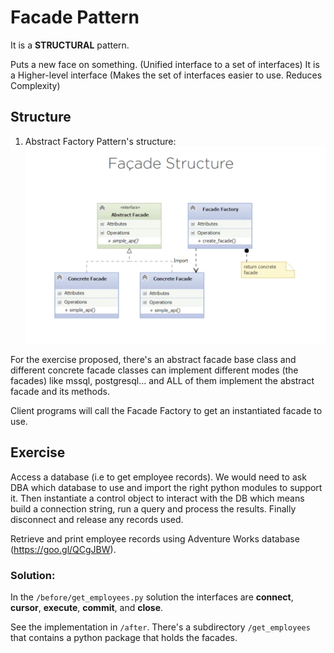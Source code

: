 # Facade Pattern 

It is a **STRUCTURAL** pattern.

Puts a new face on something. (Unified interface to a set of interfaces)
It is a Higher-level interface (Makes the set of interfaces easier to use. Reduces Complexity)

## Structure

1. Abstract Factory Pattern's structure:
![facade_pattern](facade_pattern.png)

For the exercise proposed, there's an abstract facade base class and different concrete facade classes can implement different modes (the facades) like mssql, postgresql... and ALL of them implement the abstract facade and its methods. 

Client programs will call the Facade Factory to get an instantiated facade to use.

## Exercise

Access a database (i.e to get employee records).
We would need to ask DBA which database to use and import the right python modules to support it. 
Then instantiate a control object to interact with the DB which means build a connection string, run a query and process the results. Finally disconnect and release any records used. 

Retrieve and print employee records using Adventure Works database (https://goo.gl/QCgJBW).

### Solution:

In the `/before/get_employees.py` solution the interfaces are **connect**, **cursor**, **execute**, **commit**, and **close**.

See the implementation in `/after`. There's a subdirectory `/get_employees` that contains a python package that holds the facades. 
